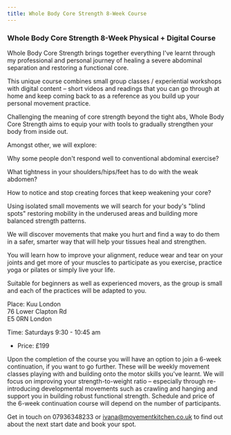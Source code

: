 ```yaml
---
title: Whole Body Core Strength 8-Week Course
---
```


### Whole Body Core Strength 8-Week Physical + Digital Course

Whole Body Core Strength brings together everything I've learnt through my
professional and personal journey of healing a severe abdominal separation and
restoring a functional core.

This unique course combines small group classes / experiential workshops with
digital content – short videos and readings that you can go through at home and
keep coming back to as a reference as you build up your personal movement
practice.

Challenging the meaning of core strength beyond the tight abs, Whole Body Core
Strength aims to equip your with tools to gradually strengthen your body from
inside out.

Amongst other, we will explore:

Why some people don't respond well to conventional abdominal exercise?

What tightness in your shoulders/hips/feet has to do with the weak abdomen?

How to notice and stop creating forces that keep weakening your core?

Using isolated small movements we will search for your body's "blind spots"
restoring mobility in the underused areas and building more balanced strength
patterns.

We will discover movements that make you hurt and find a way to do them in a
safer, smarter way that will help your tissues heal and strengthen.

You will learn how to improve your alignment, reduce wear and tear on your
joints and get more of your muscles to participate as you exercise, practice
yoga or pilates or simply live your life.

Suitable for beginners as well as experienced movers, as the group is small and
each of the practices will be adapted to you.

Place: Kuu London  
76 Lower Clapton Rd  
E5 0RN London

Time: Saturdays 9:30 - 10:45 am

* Price: £199

Upon the completion of the course you will have an option to join a 6-week
continuation, if you want to go further. These will be weekly movement classes
playing with and building onto the motor skills you've learnt. We will focus on
improving your strength-to-weight ratio – especially through re-introducing
developmental movements such as crawling and hanging and support you in building
robust functional strength. Schedule and price of the 6-week continuation course
will depend on the number of participants.

Get in touch on 07936348233 or ivana@movementkitchen.co.uk to find out about the
next start date and book your spot.
